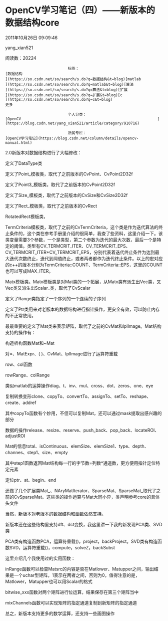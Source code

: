 # OpenCV学习笔记（四）——新版本的数据结构core

2011年10月26日 09:09:46

yang_xian521

阅读数：20224

 								标签： 																[数据结构																](https://so.csdn.net/so/search/s.do?q=数据结构&t=blog)[matlab																](https://so.csdn.net/so/search/s.do?q=matlab&t=blog)[算法																](https://so.csdn.net/so/search/s.do?q=算法&t=blog)[扩展																](https://so.csdn.net/so/search/s.do?q=扩展&t=blog)[c																](https://so.csdn.net/so/search/s.do?q=c&t=blog) 							更多

 								个人分类： 																[OpenCV																](https://blog.csdn.net/yang_xian521/article/category/910716) 							

 								所属专栏： 																[OpenCV学习笔记](https://blog.csdn.net/column/details/opencv-manual.html) 																 							

 									

2.0新版本对数据结构进行了大幅修改：

定义了DataType类

定义了Point_模板类，取代了之前版本的CvPoint、CvPoint2D32f

定义了Point3_模板类，取代了之前版本的CvPoint2D32f

定义了Size_模板类，取代了之前版本的CvSize和CvSize2D32f

定义了Rect_模板类，取代了之前版本的CvRect

RotatedRect模板类，

TermCriteria模板类，取代了之前的CvTermCriteria，这个类是作为迭代算法的终止条件的，这个类在参考手册里介绍的很简单，我查了些资料，这里介绍一下。该类变量需要3个参数，一个是类型，第二个参数为迭代的最大次数，最后一个是特定的阈值。类型有CV_TERMCRIT_ITER、CV_TERMCRIT_EPS、CV_TERMCRIT_ITER+CV_TERMCRIT_EPS，分别代表着迭代终止条件为达到最大迭代次数终止，迭代到阈值终止，或者两者都作为迭代终止条件。以上的宏对应的c++的版本分别为TermCriteria::COUNT、TermCriteria::EPS，这里的COUNT也可以写成MAX_ITER。

Matx模板类。Matx模板类是对Mat类的一个拓展，从Matx类有派生出Vec类，又Vec类又派生出Scalar_类，取代了CvScalar

定义了Range类指定了一个序列的一个连续的子序列

定义了Ptr类用来对老版本的数据结构进行指针操作，更安全有效，可以防止内存的不正常使用。

最最重要的定义了Mat类来表示矩阵，取代了之前的CvMat和lplImage。Mat结构支持的操作有：

构造析构函数Mat和~Mat

对=、MatExpr、( )、CvMat、IplImage进行了运算符重载

row、col函数

rowRange、colRange

类似matlab的运算操作diag、t、inv、mul、cross、dot、zeros、one、eye

复制转换变形clone、copyTo、convertTo、assignTo、setTo、reshape、create、addref

其中copyTo函数有个妙用，不但可以复制Mat，还可以通过mask提取出感兴趣的部分

数据的操作release、resize、reserve、push_back、pop_back、locateROI、adjustROI

Mat的信息total、isContinuous、elemSize、elemSize1、type、depth、channes、step1、size、empty

其中step1函数返回Mat结构每一行的字节数=列数*通道数，更方便用指针定位特定元素

定位ptr、at、begin、end

还做了几个扩展类Mat_、NAryMatlterator、SparseMat、SparseMat_取代了之前的CvSparseMat。这些类的操作运算与Mat大同小异，类声明参考core的具体头文件

当然，新版本对老版本的数据结构和函数依然支持。

新版本还在这些结构里支持dft、dct变换，我这里讲一下我的新发现PCA类、SVD类

PCA类有构造函数PCA，运算符重载()，project，backProject。SVD类有构造函数SVD，运算符重载()，compute，solveZ，backSubst

这里介绍几个我使用过的实用函数：

inRange函数可以检查Matsrc的内容是否在Matlower、Matupper之间，输出结果是一个uchar型矩阵，1表示在两者之间，否则为0，值得注意的是，Matlower，Matupper也可以用Scalar的格式

bitwise_xxx函数对两个矩阵进行位运算，结果保存在第三个矩阵当中

mixChannels函数可以实现矩阵的指定通道复制到新矩阵的指定通道

总之，新版本支持更多的数学运算，还支持一些画图操作